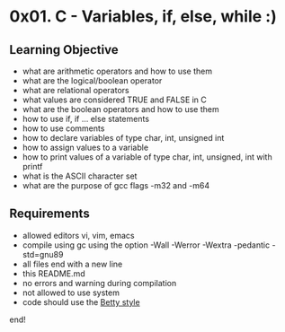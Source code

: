 # 0x01. C - Variables, if, else, while :)

## Learning Objective

* what are arithmetic operators and how to use them
* what are the logical/boolean operator
* what are relational operators
* what values are considered TRUE and FALSE in C
* what are the boolean operators and how to use them
* how to use if, if ... else statements
* how to use comments
* how to declare variables of type char, int, unsigned int
* how to assign values to a variable
* how to print values of a variable of type char, int, unsigned, int with printf
* what is the ASCII character set
* what are the purpose of gcc flags -m32 and -m64

## Requirements
+ allowed editors vi, vim, emacs
+ compile using gc using the option -Wall -Werror -Wextra -pedantic -std=gnu89
+ all files end with a new line
+ this README.md
+ no errors and warning during compilation
+ not allowed to use system
+ code should use the [Betty style](https://github.com/alx-tools/Betty/blob/master/betty-style.pl)

end!
